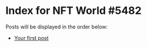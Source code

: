 # Index for NFT World #5482
Posts will be displayed in the order below:

- [Your first post](./001-first.md)

